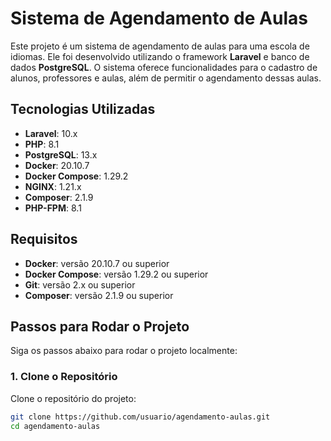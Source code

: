 # Sistema de Agendamento de Aulas

Este projeto é um sistema de agendamento de aulas para uma escola de idiomas. Ele foi desenvolvido utilizando o framework **Laravel** e banco de dados **PostgreSQL**. O sistema oferece funcionalidades para o cadastro de alunos, professores e aulas, além de permitir o agendamento dessas aulas.

## Tecnologias Utilizadas

- **Laravel**: 10.x
- **PHP**: 8.1
- **PostgreSQL**: 13.x
- **Docker**: 20.10.7
- **Docker Compose**: 1.29.2
- **NGINX**: 1.21.x
- **Composer**: 2.1.9
- **PHP-FPM**: 8.1

## Requisitos

- **Docker**: versão 20.10.7 ou superior
- **Docker Compose**: versão 1.29.2 ou superior
- **Git**: versão 2.x ou superior
- **Composer**: versão 2.1.9 ou superior

## Passos para Rodar o Projeto

Siga os passos abaixo para rodar o projeto localmente:

### 1. Clone o Repositório

Clone o repositório do projeto:

```bash
git clone https://github.com/usuario/agendamento-aulas.git
cd agendamento-aulas
